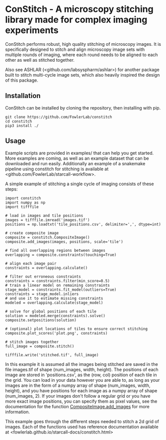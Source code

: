# ConStitch - A microscopy stitching library made for complex imaging experiments

ConStitch performs robust, high quality stitching of microscopy images. It is
specifically designed to stitch and align microscopy image sets with multiple
rounds of imaging, where each round needs to be aligned to each other as well
as stitched together.

Also see ASHLAR (<github.com/labsyspharm/ashlar>) for another package built to
stitch multi-cycle image sets, which also heavily inspired the design of this
package.

## Installation

ConStitch can be installed by cloning the repository, then installing with pip.

	git clone https://github.com/FowlerLab/constitch
	cd constitch
	pip3 install ./

## Usage

Example scripts are provided in examples/ that can help you get started. More
examples are coming, as well as an example dataset that can be downloaded and run easily.
Additionally an example of a snakemake pipeline using constitch for stitching
is available at <github.com/FowlerLab/starcall-workflow>.

A simple example of stitching a single cycle of imaging consists of these steps:

	import constitch
	import numpy as np
	import tifffile

	# load in images and tile positions
	images = tifffile.imread('images.tif')
	positions = np.loadtxt('tile_positions.csv', delimiter=',', dtype=int)

	# create composite image
	composite = constitch.CompositeImage()
	composite.add_images(images, positions, scale='tile')

	# find all overlapping regions between images
	overlapping = composite.constraints(touching=True)

	# align each image pair
	constraints = overlapping.calculate()

	# filter out erroneous constraints
	constraints = constraints.filter(min_score=0.5)
	# train a linear model on remaining constraints
	stage_model = constraints.fit_model(outliers=True)
	constraints = stage_model.inliers
	# and use it to estimate missing constraints
	modeled = overlapping.calculate(stage_model)

	# solve for global positions of each tile
	solution = modeled.merge(constraints).solve()
	composite.setpositions(solution)

	# (optional) plot locations of tiles to ensure correct stitching
	composite.plot_scores('plot.png', constraints)

	# stitch images together
	full_image = composite.stitch()

	tifffile.write('stitched.tif', full_image)

In this example it is assumed all the images being stitched are saved in the file images.tif of shape (num_images, width, height).
The positions of each image are stored in 'positions.csv', as the (row, col) position of each tile in the grid. You can
load in your data however you are able to, as long as your images are in the form of a numpy array of
shape (num_images, width, height), and you have positions for each image as a numpy array of shape (num_images, 2).
If your images don't follow a regular grid or you have more exact image positions, you can specify them
as pixel values, see the documentation for the function [CompositeImage.add_images](https://fowlerlab.github.io/starcall-docs/constitch.composite.html#CompositeImage-add_images)
for more information.

This example goes through the different steps needed to stitch a 2d grid of images. Each of the functions
used has reference documentation available at <fowlerlab.github.io/starcall-docs/constitch.html>



